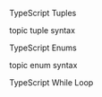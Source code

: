 TypeScript Tuples



topic
tuple syntax



TypeScript Enums


topic
enum syntax




TypeScript While Loop